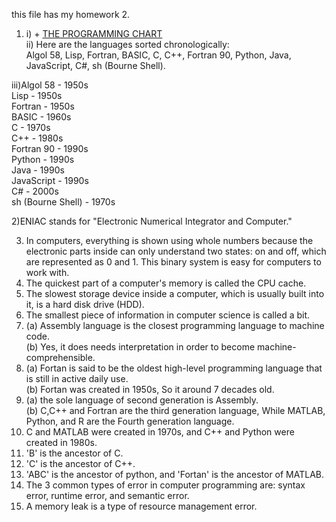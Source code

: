 this file has my homework 2.  
1) i) + [THE PROGRAMMING CHART](progLangChartPuzzle.jpg)     
ii) Here are the languages sorted chronologically:  
    Algol 58, Lisp, Fortran, BASIC, C, C++, Fortran 90, Python, Java, JavaScript, C#, sh (Bourne Shell).  
    

iii)Algol 58 - 1950s  
    Lisp - 1950s  
    Fortran - 1950s  
    BASIC - 1960s  
    C - 1970s  
    C++ - 1980s  
    Fortran 90 - 1990s  
    Python - 1990s  
    Java - 1990s  
    JavaScript - 1990s  
    C# - 2000s  
    sh (Bourne Shell) - 1970s  
  
2)ENIAC stands for "Electronic Numerical Integrator and Computer."   
  
3) In computers, everything is shown using whole numbers because the electronic parts inside can only understand two states: on and off, which are represented as 0 and 1. This binary system is easy for computers to work with.    
4) The quickest part of a computer's memory is called the CPU cache.   
5) The slowest storage device inside a computer, which is usually built into it, is a hard disk drive (HDD).    
6) The smallest piece of information in computer science is called a bit.  
7) (a) Assembly language is the closest programming language to machine code.  
   (b) Yes, it does needs interpretation in order to become machine-comprehensible.  
8) (a) Fortan is said to be the oldest high-level programming language that is still in active daily use.        
   (b) Fortan was created in 1950s, So it around 7 decades old.  
9) (a) the sole language of second generation is Assembly.  
   (b) C,C++ and Fortran are the third generation language, While MATLAB, Python, and R are the Fourth generation language.  
10) C and MATLAB were created in 1970s, and C++ and Python were created in 1980s.  
11) 'B' is the ancestor of C.  
12) 'C' is the ancestor of C++.  
13) 'ABC' is the ancestor of python, and 'Fortan' is the ancestor of MATLAB.  
14) The 3 common types of error in computer programming are: syntax error, runtime error, and semantic error.  
15) A memory leak is a type of resource management error.   
